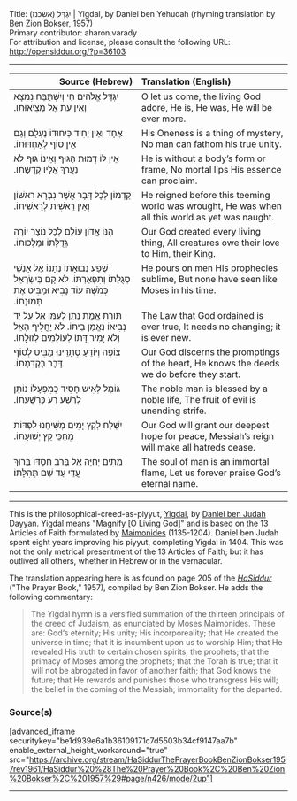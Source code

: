 <html>
<head></head>
<body>
Title: יִגְדַּל (אשכנז)‏ | Yigdal, by Daniel ben Yehudah (rhyming translation by Ben Zion Bokser, 1957)<br />
Primary contributor: aharon.varady<br />
For attribution and license, please consult the following URL: <a href="http://opensiddur.org/?p=36103">http://opensiddur.org/?p=36103</a>
<p />
<hr />

<table style="margin-left: auto;margin-right: auto;" class="draggable">
<thead><tr><th id="x" style="text-align: right;">Source (Hebrew)</th><th style="text-align: left;">Translation (English)</th></tr></thead>
<tbody>
<tr><td style="vertical-align:top;">
<div class="liturgy"><span lang="he">
יִגְדַּל אֱלֹהִים חַי וְיִשְׁתַּבַּח 
נִמְצָא וְאֵין עֵת אֶל מְצִיאוּתוֹ.‏
</span></div></td>
 
<td style="vertical-align:top;">
<div class="english">
O let us come, the living God adore,
He is, He was, He will be ever more.
</div></td></tr>


<tr><td style="vertical-align:top;">
<div class="liturgy"><span lang="he">
אֶחָד וְאֵין יָחִיד כְּיִחוּדוֹ 
נֶעְלָם וְגַם אֵין סוֹף לְאַחְדּוּתוֹ.‏
</span></div></td>
 
<td style="vertical-align:top;">
<div class="english">
His Oneness is a thing of mystery,
No man can fathom his true unity.
</div></td></tr>


<tr><td style="vertical-align:top;">
<div class="liturgy"><span lang="he">
אֵין לוֹ דְמוּת הַגּוּף וְאֵינוֹ גּוּף 
לֹא נַעֲרֹךְ אֵלָיו קְדֻשָּׁתוֹ.‏
</span></div></td>
 
<td style="vertical-align:top;">
<div class="english">
He is without a body’s form or frame,
No mortal lips His essence can proclaim. 
</div></td></tr>


<tr><td style="vertical-align:top;">
<div class="liturgy"><span lang="he">
קַדְמוֹן לְכָל דָּבָר אֲשֶׁר נִבְרָא 
רִאשׁוֹן וְאֵין רֵאשִׁית לְרֵאשִׁיתוֹ.‏
</span></div></td>
 
<td style="vertical-align:top;">
<div class="english">
He reigned before this teeming world was wrought,
He was when all this world as yet was naught.
</div></td></tr>


<tr><td style="vertical-align:top;">
<div class="liturgy"><span lang="he">
הִנּוֹ אֲדוֹן עוֹלָם לְכָל נוֹצָר 
יוֹרֶה גְּדֻלָּתוֹ וּמַלְכוּתוֹ.‏
</span></div></td>
 
<td style="vertical-align:top;">
<div class="english">
Our God created every living thing,
All creatures owe their love to Him, their King.
</div></td></tr>


<tr><td style="vertical-align:top;">
<div class="liturgy"><span lang="he">
שֶׁפַע נְבוּאָתוֹ נְתָנוֹ  
אֶל אַנְשֵׁי סְגֻלָּתוֹ וְתִפְאַרְתּוֹ.‏
לֹא קָם בְּיִשְׂרָאֵל כְּמֹשֶׁה עוֹד 
נָבִיא וּמַבִּיט אֶת תְּמוּנָתוֹ.‏
</span></div></td>
 
<td style="vertical-align:top;">
<div class="english">
He pours on men His prophecies 
sublime,
But none have seen like Moses 
in his time.
</div></td></tr>


<tr><td style="vertical-align:top;">
<div class="liturgy"><span lang="he">
תּוֹרַת אֱמֶת נָתַן לְעַמּוֹ אֵל 
עַל יַד נְבִיאוֹ נֶאֱמַן בֵּיתוֹ.‏
לֹא יַחֲלִיף הָאֵל וְלֹא יָמִיר דָּתוֹ 
לְעוֹלָמִים לְזוּלָתוֹ.‏
</span></div></td>
 
<td style="vertical-align:top;">
<div class="english">
The Law that God ordained 
is ever true,
It needs no changing; 
it is ever new.
</div></td></tr>


<tr><td style="vertical-align:top;">
<div class="liturgy"><span lang="he">
צוֹפֶה וְיוֹדֵעַ סְתָרֵינוּ 
מַבִּיט לְסוֹף דָּבָר בְּקַדְמָתוֹ.‏
</span></div></td>
 
<td style="vertical-align:top;">
<div class="english">
Our God discerns the promptings of the heart,
He knows the deeds we do before they start.
</div></td></tr>


<tr><td style="vertical-align:top;">
<div class="liturgy"><span lang="he">
גּוֹמֵל לְאִישׁ חָסִיד כְּמִפְעָלוֹ 
נוֹתֵן לְרָשָׁע רָע כְּרִשְׁעָתוֹ.‏
</span></div></td>
 
<td style="vertical-align:top;">
<div class="english">
The noble man is blessed by a noble life,
The fruit of evil is unending strife.
</div></td></tr>


<tr><td style="vertical-align:top;">
<div class="liturgy"><span lang="he">
יִשְׁלַח לְקֵץ יָמִים מְשִׁיחֵנוּ 
לִפְדּוֹת מְחַכֵּי קֵץ יְשׁוּעָתוֹ.‏
</span></div></td>
 
<td style="vertical-align:top;">
<div class="english">
Our God will grant our deepest hope for peace,
Messiah’s reign will make all hatreds cease.
</div></td></tr>


<tr><td style="vertical-align:top;">
<div class="liturgy"><span lang="he">
מֵתִים יְחַיֶּה אֵל בְּרֹב חַסְדּוֹ 
בָּרוּךְ עֲדֵי עַד שֵׁם תְּהִלָּתוֹ׃
</span></div></td>
 
<td style="vertical-align:top;">
<div class="english">
The soul of man is an immortal flame,
Let us forever praise God’s eternal name. 
</div></td></tr>
</tbody></table>

<hr />

This is the philosophical-creed-as-piyyut, <a href="http://en.wikipedia.org/wiki/Yigdal">Yigdal</a>, by <a href="http://en.wikipedia.org/wiki/Daniel_ben_Judah">Daniel ben Judah</a> Dayyan. Yigdal means "Magnify [O Living God]" and is based on the 13 Articles of Faith formulated by <a href="http://en.wikipedia.org/wiki/Maimonides">Maimonides</a> (1135-1204). Daniel ben Judah spent eight years  improving his piyyut, completing Yigdal in 1404.  This was not the only metrical presentment of the 13 Articles of Faith; but it has outlived all others, whether in Hebrew or in the vernacular.

The translation appearing here is as found on page 205 of the <em><a href="/?p=15176">HaSiddur</a></em> ("The Prayer Book," 1957), compiled by Ben Zion Bokser. He adds the following commentary:

<blockquote>The Yigdal hymn is a versified summation of the thirteen principals of the creed of Judaism, as enunciated by Moses Maimonides. These are: God‘s eternity; His unity; His incorporeality; that He created the universe in time; that it is incumbent upon us to worship Him; that He revealed His truth to certain chosen spirits, the prophets; that the primacy of Moses among the prophets; that the Torah is true; that it will not be abrogated in favor of another faith; that God knows the future; that He rewards and punishes those who transgress His will; the belief in the coming of the Messiah; immortality for the departed.</blockquote>

<h3>Source(s)</h3>

[advanced_iframe securitykey="be1d939e6a1b36109171c7d5503b34cf9147aa7b" enable_external_height_workaround="true" src="https://archive.org/stream/HaSiddurThePrayerBookBenZionBokser1957rev1961/HaSiddur%20%28The%20Prayer%20Book%2C%20Ben%20Zion%20Bokser%2C%201957%29#page/n426/mode/2up"]

<hr />

&nbsp;
</body>
</html>